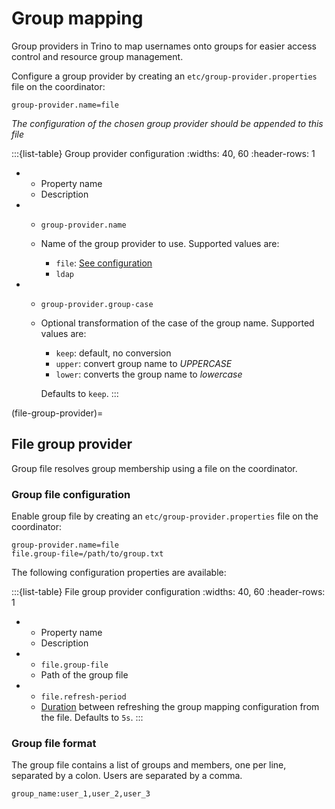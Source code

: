 # Group mapping

Group providers in Trino to map usernames onto groups for easier access control
and resource group management.

Configure a group provider by creating an `etc/group-provider.properties` file
on the coordinator:

```properties
group-provider.name=file
```
_The configuration of the chosen group provider should be appended to this
file_

:::{list-table} Group provider configuration
:widths: 40, 60
:header-rows: 1

* - Property name
  - Description

* - `group-provider.name`
  - Name of the group provider to use.
    Supported values are:

      * `file`: [See configuration](file-group-provider)
      * `ldap`
* - `group-provider.group-case`
  - Optional transformation of the case of the group name.
    Supported values are:

    * `keep`: default, no conversion
    * `upper`: convert group name to _UPPERCASE_
    * `lower`: converts the group name to _lowercase_

    Defaults to `keep`.
:::

(file-group-provider)=
## File group provider

Group file resolves group membership using a file on the coordinator.

### Group file configuration

Enable group file by creating an `etc/group-provider.properties`
file on the coordinator:

```properties
group-provider.name=file
file.group-file=/path/to/group.txt
```

The following configuration properties are available:

:::{list-table} File group provider configuration
:widths: 40, 60
:header-rows: 1

* - Property name
  - Description

* - `file.group-file`
  - Path of the group file
* - `file.refresh-period`
  - [Duration](prop-type-duration) between refreshing the group mapping
    configuration from the file.
    Defaults to `5s`.
  :::

### Group file format

The group file contains a list of groups and members, one per line,
separated by a colon. Users are separated by a comma.

```text
group_name:user_1,user_2,user_3
```

